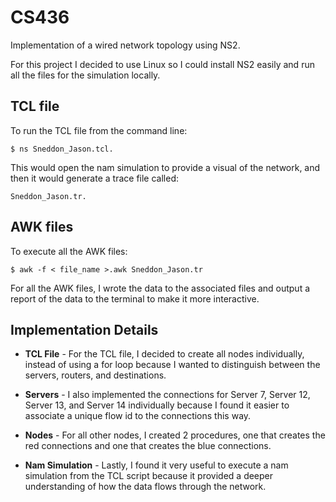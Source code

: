 # CS436

Implementation of a wired network topology using NS2. 

For this project I decided to use Linux so I could install NS2 easily and run all the files for the simulation locally. 

## TCL file
To run the TCL file from the command line: 


```
$ ns Sneddon_Jason.tcl. 
```

This would open the nam simulation to provide a visual of the network, and then it would generate a trace file called: 

```
Sneddon_Jason.tr. 
```

## AWK files
To execute all the AWK files: 

```
$ awk -f < file_name >.awk Sneddon_Jason.tr
```


For all the AWK files, I wrote the data to the associated files and output a report of the data to the terminal to make it more interactive. 

## Implementation Details
- __TCL File__ - For the TCL file, I decided to create all nodes individually, instead of using a for loop because I wanted to distinguish between the servers, routers, and destinations. 

- __Servers__ - I also implemented the connections for Server 7, Server 12, Server 13, and Server 14 individually because I found it easier to associate a unique flow id to the connections this way. 

- __Nodes__ - For all other nodes, I created 2 procedures, one that creates the red connections and one that creates the blue connections. 

- __Nam Simulation__ - Lastly, I found it very useful to execute a nam simulation from the TCL script because it provided a deeper understanding of how the data flows through the network. 
